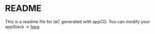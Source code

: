 # README
This is a readme file for IaC generated with appCD.
You can modify your appStack -> [here](http://cloud.appcd.io/appstacks/c78fd285-1595-491d-a64e-73c7e19be2ce)
